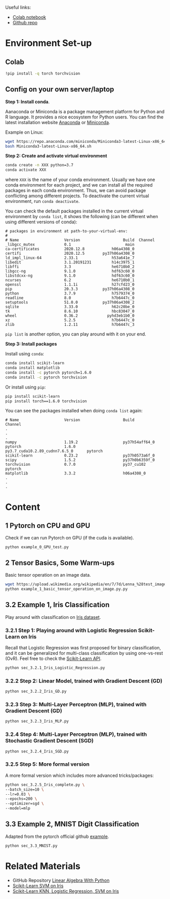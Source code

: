 Useful links:

- [Colab notebook](https://colab.research.google.com/drive/1tQUCZ3JspElIPrNUj1j-zgolibF0Wdru?usp=sharing)
- [Github repo](https://github.com/DeepGraphLearning/Math80600A_2021W/tree/master/pytorch_tutorial)

# Environment Set-up

## Colab

```bash
!pip install -q torch torchvision
```

## Config on your own server/laptop

**Step 1: Install conda**.
 
 Aanaconda or Miniconda is a package management platform for Python and R language.
It provides a nice ecosystem for Python users.
You can find the latest installation website [Anaconda](https://docs.anaconda.com/anaconda/install/) or [Miniconda](https://docs.conda.io/en/latest/miniconda.html).

Example on Linux:

```bash
wget https://repo.anaconda.com/miniconda/Miniconda3-latest-Linux-x86_64.sh
bash Miniconda3-latest-Linux-x86_64.sh
```

**Step 2: Create and activate virtual environment**
```bash
conda create -n XXX python=3.7
conda activate XXX
```

where `XXX` is the name of your conda environment.
Usually we have one conda environment for each project, and we can install all the required packages in each conda environment.
Thus, we can avoid package conflicting among different projects.
To deactivate the current virtual environment, run `conda deactivate`.

You can check the default packages installed in the current virtual environment by `conda list`,
it shows the following (can be different when using different versions of conda):

```
# packages in environment at path-to-your-virtual-env:
#
# Name                    Version                   Build  Channel
_libgcc_mutex             0.1                        main  
ca-certificates           2020.12.8            h06a4308_0  
certifi                   2020.12.5        py37h06a4308_0  
ld_impl_linux-64          2.33.1               h53a641e_7  
libedit                   3.1.20191231         h14c3975_1  
libffi                    3.3                  he6710b0_2  
libgcc-ng                 9.1.0                hdf63c60_0  
libstdcxx-ng              9.1.0                hdf63c60_0  
ncurses                   6.2                  he6710b0_1  
openssl                   1.1.1i               h27cfd23_0  
pip                       20.3.3           py37h06a4308_0  
python                    3.7.9                h7579374_0  
readline                  8.0                  h7b6447c_0  
setuptools                51.0.0           py37h06a4308_2  
sqlite                    3.33.0               h62c20be_0  
tk                        8.6.10               hbc83047_0  
wheel                     0.36.2             pyhd3eb1b0_0  
xz                        5.2.5                h7b6447c_0  
zlib                      1.2.11               h7b6447c_3  
```

`pip list` is another option, you can play around with it on your end.

**Step 3: Install packages**

Install using `conda`:

```bash
conda install scikit-learn
conda install matplotlib
conda install -c pytorch pytorch=1.6.0
conda install -c pytorch torchvision
```

Or install using `pip`:

```bash
pip install scikit-learn
pip install torch==1.6.0 torchvision
```

You can see the packages installed when doing `conda list` again:

```
# Name                    Version                   Build                               Channel
.
.
.
numpy                     1.19.2                    py37h54aff64_0  
pytorch                   1.6.0                     py3.7_cuda10.2.89_cudnn7.6.5_0      pytorch
scikit-learn              0.23.2                    py37h0573a6f_0  
scipy                     1.5.2                     py37h0b6359f_0  
torchvision               0.7.0                     py37_cu102                          pytorch
matplotlib                3.3.2                     h06a4308_0
.
.
.
```

# Content

## 1 Pytorch on CPU and GPU

Check if we can run Pytorch on GPU (if the cuda is available).

`python example_0_GPU_test.py`

## 2 Tensor Basics, Some Warm-ups

Basic tensor operation on an image data.

```bash
wget https://upload.wikimedia.org/wikipedia/en/7/7d/Lenna_%28test_image%29.png -O lenna.png
python example_1_basic_tensor_operation_on_image.py.py
```

## 3.2 Example 1, Iris Classification

Play around with classification on [Iris dataset](https://scikit-learn.org/stable/auto_examples/datasets/plot_iris_dataset.html).

### 3.2.1 Step 1: Playing around with Logistic Regression Scikit-Learn on Iris

Recall that Logistic Regression was first proposed for binary classification, and it can be generalized for multi-class classification by using one-vs-rest (OvR).
Feel free to check the [Scikit-Learn API](https://scikit-learn.org/stable/modules/generated/sklearn.linear_model.LogisticRegression.html).

```bash
python sec_3.2.1_Iris_Logistic_Regression.py
```

### 3.2.2 Step 2: Linear Model, trained with Gradient Descent (GD)

```bash
python sec_3.2.2_Iris_GD.py
```

### 3.2.3 Step 3: Multi-Layer Perceptron (MLP), trained with Gradient Descent (GD)

```bash
python sec_3.2.3_Iris_MLP.py
```

### 3.2.4 Step 4: Multi-Layer Perceptron (MLP), trained with Stochastic Gradient Descent (SGD)

```bash
python sec_3.2.4_Iris_SGD.py
```

### 3.2.5 Step 5: More formal version

A more formal version which includes more advanced tricks/packages:

```bash
python sec_3.2.5_Iris_complete.py \
--batch_size=10 \
--lr=0.03 \
--epochs=200 \
--optimizer=sgd \
--model=mlp
```

## 3.3 Example 2, MNIST Digit Classification

Adapted from the pytorch official github [example](https://github.com/pytorch/examples/blob/master/mnist/main.py).

```bash
python sec_3.3_MNIST.py
```

# Related Materials

- GitHub Repository [Linear Algebra With Python](https://github.com/MacroAnalyst/Linear_Algebra_With_Python)
- [Scikit-Learn SVM on Iris](https://scikit-learn.org/stable/auto_examples/svm/plot_iris_svc.html)
- [Scikit-Learn KNN, Logistic Regression, SVM on Iris](https://scikit-learn.org/stable/tutorial/statistical_inference/supervised_learning.html)
